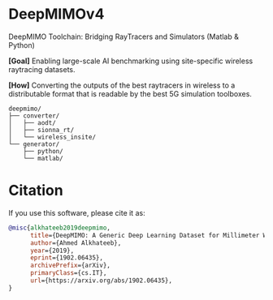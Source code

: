 # DeepMIMOv4
DeepMIMO Toolchain: Bridging RayTracers and Simulators (Matlab &amp; Python)

**[Goal]** Enabling large-scale AI benchmarking using site-specific wireless raytracing datasets.

**[How]** Converting the outputs of the best raytracers in wireless to a distributable format that is readable by the best 5G simulation toolboxes. 

```
deepmimo/
├── converter/
│   ├── aodt/
│   ├── sionna_rt/
│   └── wireless_insite/
└── generator/
    ├── python/
    └── matlab/
```



# Citation

If you use this software, please cite it as:

```bibtex
@misc{alkhateeb2019deepmimo,
      title={DeepMIMO: A Generic Deep Learning Dataset for Millimeter Wave and Massive MIMO Applications}, 
      author={Ahmed Alkhateeb},
      year={2019},
      eprint={1902.06435},
      archivePrefix={arXiv},
      primaryClass={cs.IT},
      url={https://arxiv.org/abs/1902.06435}, 
}
```
